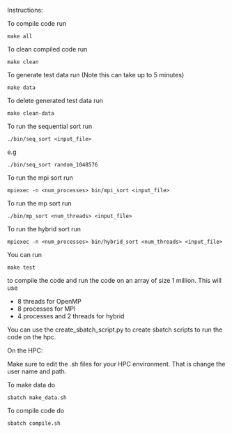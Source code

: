Instructions:

To compile code run

```
make all
```

To clean compiled code run

```
make clean
```

To generate test data run (Note this can take up to 5 minutes)

```
make data
```

To delete generated test data run

```
make clean-data
```

To run the sequential sort run

```
./bin/seq_sort <input_file>
```
e.g
```
./bin/seq_sort random_1048576
```

To run the mpi sort run

```
mpiexec -n <num_processes> bin/mpi_sort <input_file>
```

To run the mp sort run

```
./bin/mp_sort <num_threads> <input_file>
```

To run the hybrid sort run

```
mpiexec -n <num_processes> bin/hybrid_sort <num_threads> <input_file>
```

You can run

```
make test
```
to compile the code and run the code on an array of size 1 million. This will use 
* 8 threads for OpenMP
* 8 processes for MPI
* 4 processes and 2 threads for hybrid

You can use the create_sbatch_script.py to create sbatch scripts to run the code on the hpc.

On the HPC:

Make sure to edit the .sh files for your HPC environment. That is change the user name and path.

To make data do

```
sbatch make_data.sh
```

To compile code do

```
sbatch compile.sh
```